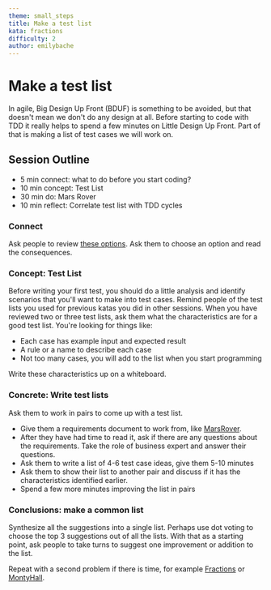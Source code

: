 ```yaml
---
theme: small_steps
title: Make a test list
kata: fractions
difficulty: 2
author: emilybache
---
```


# Make a test list

In agile, Big Design Up Front (BDUF) is something to be avoided, but that doesn't mean we don't do any design at all. Before starting to code with TDD it really helps to spend a few minutes on Little Design Up Front. Part of that is  making a list of test cases we will work on.

## Session Outline
 
* 5 min connect: what to do before you start coding?
* 10 min concept: Test List
* 30 min do: Mars Rover
* 10 min reflect: Correlate test list with TDD cycles

### Connect
Ask people to review [these options](/exercises/warm_up_questions/tdd_overview_what_would_you_do.html). Ask them to choose an option and read the consequences.

### Concept: Test List
Before writing your first test, you should do a little analysis and identify scenarios that you'll want to make into test cases. Remind people of the test lists you used for previous katas you did in other sessions. When you have reviewed two or three test lists, ask them what the characteristics are for a good test list. You're looking for things like:

- Each case has example input and expected result
- A rule or a name to describe each case
- Not too many cases, you will add to the list when you start programming

Write these characteristics up on a whiteboard. 

### Concrete: Write test lists
Ask them to work in pairs to come up with a test list. 

- Give them a requirements document to work from, like [MarsRover](/kata_descriptions/mars_rover.html).
- After they have had time to read it, ask if there are any questions about the requirements. Take the role of business expert and answer their questions.
- Ask them to write a list of 4-6 test case ideas, give them 5-10 minutes
- Ask them to show their list to another pair and discuss if it has the characteristics identified earlier.
- Spend a few more minutes improving the list in pairs

### Conclusions: make a common list
Synthesize all the suggestions into a single list. Perhaps use dot voting to choose the top 3 suggestions out of all the lists. With that as a starting point, ask people to take turns to suggest one improvement or addition to the list.

Repeat with a second problem if there is time, for example [Fractions](/kata_descriptions/fractions.html) or [MontyHall](/kata_descriptions/monty_hall.html).
